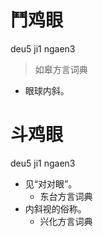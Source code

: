 # 鬥鸡眼
deu5 ji1 ngaen3
> 如皋方言词典
- 眼球内斜。

# 斗鸡眼
deu5 ji1 ngaen3
+ 见“对对眼”。
  * 东台方言词典
+ 内斜视的俗称。
  * 兴化方言词典
